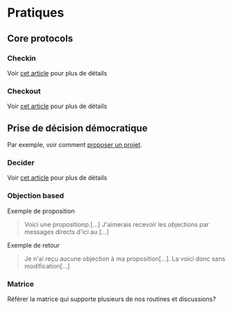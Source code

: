 # Pratiques


## Core protocols

### Checkin
Voir [cet article](https://bloculus.com/core-protocols-2-check-in/) pour plus de détails


### Checkout
Voir [cet article](https://bloculus.com/core-protocols-4-check-out/) pour plus de détails


## Prise de décision démocratique

Par exemple, voir comment [proposer un projet](../hive.projets/proposer_un_projet.md).

### Decider
Voir [cet article](https://bloculus.com/core-protocols-5-decider/) pour plus de détails

### Objection based

Exemple de proposition
>Voici une propositionp.[...] J'aimerais recevoir les objections par messages directs d'ici au [...]

Exemple de retour 
>Je n'ai reçu aucune objection à ma proposition[...]. La voici donc sans modification[...]

### Matrice

Référer la matrice qui supporte plusieurs de nos routines et discussions?